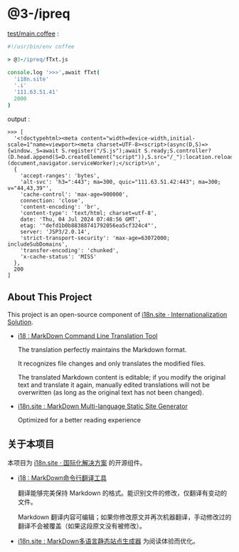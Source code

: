 # @3-/ipreq

[test/main.coffee](./test/main.coffee) :

```coffee
#!/usr/bin/env coffee

> @3-/ipreq/fTxt.js

console.log '>>>',await fTxt(
  'i18n.site'
  '.i'
  '111.63.51.41'
  2000
)
```

output :

```
>>> [
  '<!doctypehtml><meta content="width=device-width,initial-scale=1"name=viewport><meta charset=UTF-8><script>(async(D,S)=>{window._S=await S.register("/S.js");await S.ready;S.controller?(D.head.append(S=D.createElement("script")),S.src="/_"):location.reload()})(document,navigator.serviceWorker);</script>\n',
  {
    'accept-ranges': 'bytes',
    'alt-svc': 'h3=":443"; ma=300, quic="111.63.51.42:443"; ma=300; v="44,43,39"',
    'cache-control': 'max-age=900000',
    connection: 'close',
    'content-encoding': 'br',
    'content-type': 'text/html; charset=utf-8',
    date: 'Thu, 04 Jul 2024 07:48:56 GMT',
    etag: '"defd1b0b88388741792056ea5cf324c4"',
    server: 'JSP3/2.0.14',
    'strict-transport-security': 'max-age=63072000; includeSubDomains',
    'transfer-encoding': 'chunked',
    'x-cache-status': 'MISS'
  },
  200
]
```

## About This Project

This project is an open-source component of [i18n.site ⋅ Internationalization Solution](https://i18n.site).

* [i18 : MarkDown Command Line Translation Tool](https://i18n.site/i18)

  The translation perfectly maintains the Markdown format.

  It recognizes file changes and only translates the modified files.

  The translated Markdown content is editable; if you modify the original text and translate it again, manually edited translations will not be overwritten (as long as the original text has not been changed).

* [i18n.site : MarkDown Multi-language Static Site Generator](https://i18n.site/i18n.site)

  Optimized for a better reading experience

## 关于本项目

本项目为 [i18n.site ⋅ 国际化解决方案](https://i18n.site) 的开源组件。

* [i18 :  MarkDown命令行翻译工具](https://i18n.site/i18)

  翻译能够完美保持 Markdown 的格式。能识别文件的修改，仅翻译有变动的文件。

  Markdown 翻译内容可编辑；如果你修改原文并再次机器翻译，手动修改过的翻译不会被覆盖（如果这段原文没有被修改）。

* [i18n.site : MarkDown多语言静态站点生成器](https://i18n.site/i18n.site) 为阅读体验而优化。